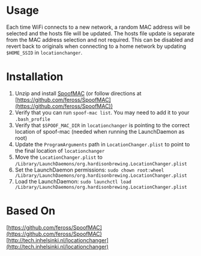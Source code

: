 # Usage
Each time WiFi connects to a new network, a random MAC address will be selected and the hosts file will be updated. The hosts file update is separate from the MAC address selection and not required. This can be disabled and revert back to originals when connecting to a home network by updating `$HOME_SSID` in `locationchanger`.

# Installation
1. Unzip and install [SpoofMAC](https://github.com/feross/SpoofMAC) (or follow directions at [https://github.com/feross/SpoofMAC](https://github.com/feross/SpoofMAC))
2. Verify that you can run `spoof-mac list`. You may need to add it to your `.bash_profile`
3. Verify that `$SPOOF_MAC_DIR` in `locationchanger` is pointing to the correct location of spoof-mac (needed when running the LaunchDaemon as root)
4. Update the `ProgramArguments` path in `LocationChanger.plist` to point to the final location of `locationchanger`
5. Move the `LocationChanger.plist` to `/Library/LaunchDaemons/org.hardisonbrewing.LocationChanger.plist`
6. Set the LaunchDaemon permissions: `sudo chown root:wheel /Library/LaunchDaemons/org.hardisonbrewing.LocationChanger.plist`
7. Load the LaunchDaemon: `sudo launchctl load /Library/LaunchDaemons/org.hardisonbrewing.LocationChanger.plist`

# Based On
[https://github.com/feross/SpoofMAC](https://github.com/feross/SpoofMAC)  
[http://tech.inhelsinki.nl/locationchanger](http://tech.inhelsinki.nl/locationchanger)
